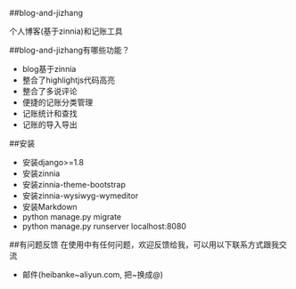 ##blog-and-jizhang


个人博客(基于zinnia)和记账工具


##blog-and-jizhang有哪些功能？


* blog基于zinnia
* 整合了highlightjs代码高亮
* 整合了多说评论
* 便捷的记账分类管理
* 记账统计和查找
* 记账的导入导出


##安装
* 安装django>=1.8
* 安装zinnia
* 安装zinnia-theme-bootstrap
* 安装zinnia-wysiwyg-wymeditor
* 安装Markdown
* python manage.py migrate
* python manage.py runserver localhost:8080


##有问题反馈
在使用中有任何问题，欢迎反馈给我，可以用以下联系方式跟我交流


* 邮件(heibanke~aliyun.com, 把~换成@)